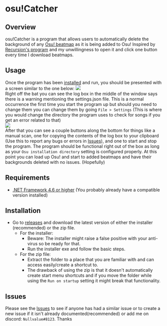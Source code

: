 # osu!Catcher
## Overview
osu!Catcher is a program that allows users to automatically delete the background of any
<a href="https://osu.ppy.sh/beatmapsets" target="_blank">Osu! beatmap</a> as it is being added to Osu! Inspired by [Recursion's program](https://osu.ppy.sh/community/forums/topics/365196) and my unwillingness to open it and click one button every time I download beatmaps.
## Usage
Once the program has been [installed](#installation) and run, you should be presented with a screen similar to the one below:
![ ](https://i.imgur.com/0M12Wbo.png)
</br>
Right off the bat you can see the log box in the middle of the window says there is a warning mentioning the settings.json file. This is a normal occurrence the first time you start the program up but should you need to change them you can change them by going `File > Settings` (This is where you would change the directory the program uses to check for songs if you get an error related to that)
</br>
 ![](https://i.imgur.com/ynwYjXH.png)
 </br>
 After that you can see a couple buttons along the bottom for things like a manual scan, one for copying the contents of the log box to your clipboard (Use this to report any bugs or errors in [Issues](https://github.com/NullvaIue/osu-Catcher/issues)), and one to start and stop the program. The program should be functional right out of the box as long as your `Osu installation directory` setting is configured properly. At this point you can load up Osu! and start to added beatmaps and have their backgrounds deleted with no issues. (Hopefully)
## Requirements
* [.NET Framework 4.6 or higher](https://www.microsoft.com/en-us/download/details.aspx?id=53344) (You probably already have a compatible version installed)
## Installation
* Go to [releases](https://github.com/NullvaIue/BeatmapCatcher/releases) and download the latest version of either the installer (recommended) or the zip file.
	* For the installer:
		* Beware: The installer might raise a false positive with your anti-virus so be ready for that.
		* Run the installer exe and follow the basic steps.
	* For the zip file:
		* Extract the folder to a place that you are familiar with and can access easily/create a shortcut to.
		* The drawback of using the zip is that it doesn't automatically create start menu shortcuts and if you move the folder while using the `Run on startup` setting it might break that functionality.

## Issues
Please see the [Issues](https://github.com/NullvaIue/osu-Catcher/releases) to see if anyone has had a similar issue or to create a new issue if it isn't already documented(recommended) or add me on discord: `Nullvalue#8123`. Thanks
